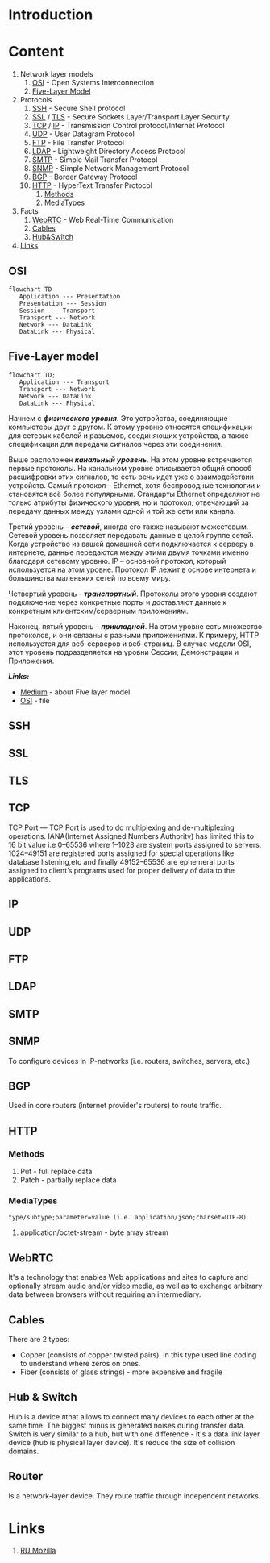 # Introduction

# Content
1. Network layer models
   1. [OSI](#osi) - Open Systems Interconnection
   2. [Five-Layer Model](#five-layer-model)
3. Protocols
   1. [SSH](#SSH) - Secure Shell protocol
   2. [SSL](#SSL) / [TLS](#TLS) - Secure Sockets Layer/Transport Layer Security
   3. [TCP](#TCP) / [IP](#IP) - Transmission Control protocol/Internet Protocol
   4. [UDP](#UDP) - User Datagram Protocol
   5. [FTP](#FTP) - File Transfer Protocol
   6. [LDAP](#LDAP) - Lightweight Directory Access Protocol
   7. [SMTP](#smtp) - Simple Mail Transfer Protocol
   8. [SNMP](#snmp) - Simple Network Management Protocol
   9. [BGP](#bgp) - Border Gateway Protocol
   10. [HTTP](#HTTP) - HyperText Transfer Protocol
       1. [Methods](#Methods)
       2. [MediaTypes](#mediaTypes)
4. Facts
   1. [WebRTC](#webrtc) - Web Real-Time Communication
   2. [Cables](#cables)
   3. [Hub&Switch](#hub--switch)
5. [Links](#Links)



## OSI
```mermaid
flowchart TD
   Application --- Presentation
   Presentation --- Session
   Session --- Transport
   Transport --- Network
   Network --- DataLink
   DataLink --- Physical
```

## Five-Layer model
```mermaid
flowchart TD;
   Application --- Transport
   Transport --- Network
   Network --- DataLink
   DataLink --- Physical
```
Начнем с ***физического уровня***. Это устройства, соединяющие 
компьютеры друг с другом. К этому уровню относятся спецификации 
для сетевых кабелей и разъемов, соединяющих устройства, а также 
спецификации для передачи сигналов через эти соединения.

Выше расположен ***канальный уровень***. На этом уровне встречаются 
первые протоколы. На канальном уровне описывается общий 
способ расшифровки этих сигналов, то есть речь идет уже о 
взаимодействии устройств. Самый протокол – Ethernet, 
хотя беспроводные технологии и становятся всё более 
популярными. Стандарты Ethernet определяют не только 
атрибуты физического уровня, но и протокол, отвечающий 
за передачу данных между узлами одной и той же сети 
или канала. 

Третий уровень – ***сетевой***, иногда его также называют межсетевым. 
Сетевой уровень позволяет передавать данные в целой группе сетей. 
Когда устройство из вашей домашней сети подключается к серверу в интернете, данные 
передаются между этими двумя точками именно благодаря сетевому 
уровню. IP – основной протокол, который используется на этом уровне. 
Протокол IP лежит в основе интернета и большинства маленьких 
сетей по всему миру.

Четвертый уровень - ***транспортный***. Протоколы этого уровня создают
подключение через конкретные порты и доставляют данные к 
конкретным клиентским/серверным приложениям.

Наконец, пятый уровень – ***прикладной***. На этом уровне есть 
множество протоколов, и они связаны с разными приложениями. К примеру, HTTP
используется для веб-серверов и веб-страниц. В случае модели OSI, этот 
уровень подразделяется на уровни Сессии, Демонстрации и Приложения.

***Links:***
- [Medium](https://medium.com/@karthikayanmailsamy/5-layer-network-model-made-simplified-e813da0913ba) - about Five layer model
- [OSI](OSI.pdf) - file

## SSH
## SSL
## TLS
## TCP
TCP Port — TCP Port is used to do multiplexing and de-multiplexing operations. IANA(Internet Assigned Numbers Authority) has limited this to 16 bit value i.e 0–65536 where 1–1023 are system ports assigned to servers, 1024–49151 are registered ports assigned for special operations like database listening,etc and finally 49152–65536 are ephemeral ports assigned to client’s programs used for proper delivery of data to the applications.
## IP
## UDP
## FTP
## LDAP
## SMTP
## SNMP
To configure devices in IP-networks (i.e. routers, switches, servers, etc.)
## BGP
Used in core routers (internet provider's routers) to route traffic.
## HTTP
### Methods
1. Put - full replace data
2. Patch - partially replace data
### MediaTypes
```
type/subtype;parameter=value (i.e. application/json;charset=UTF-8)
```
1. application/octet-stream - byte array stream

## WebRTC
It's a technology that enables Web applications and sites 
to capture and optionally stream audio and/or video media, 
as well as to exchange arbitrary data between browsers without 
requiring an intermediary.
## Cables
There are 2 types:
- Copper (consists of copper twisted pairs). In this type used line coding to understand where zeros on ones.
- Fiber (consists of glass strings) - more expensive and fragile
## Hub & Switch
Hub is a device лthat allows to connect many devices to each 
other at the same time. The biggest minus is generated noises during
transfer data.
Switch is very similar to a hub, but with one difference - it's a 
data link layer device (hub is physical layer device). It's reduce 
the size of collision domains.
## Router
Is a network-layer device. They route traffic through independent networks.
# Links
1. [RU Mozilla](https://developer.mozilla.org/ru/docs/Web/HTTP/Basics_of_HTTP/MIME_types)

